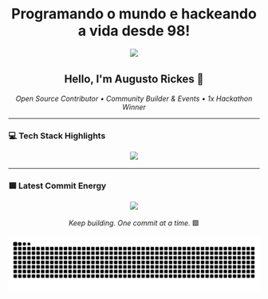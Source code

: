 <h1 align="center">Programando o mundo e hackeando a vida desde 98!</h1>

<div align="center">
  <img src="https://github.com/user-attachments/assets/97a577a6-8152-4906-a7a8-c21a7df3773e" width="40%">
</div>

<h2 align="center">Hello, I'm Augusto Rickes 👋</h2>

<p align="center">
  <em>Open Source Contributor • Community Builder & Events • 1x Hackathon Winner</em>
</p>

---

### 💻 Tech Stack Highlights

<p align="center">
    <img src="https://github-readme-stats.vercel.app/api/top-langs?username=AugustoRickes&layout=compact&hide_border=true&title_color=00ff99&text_color=ffffff&bg_color=0d1117"  />
</p>

---

### 🟩 Latest Commit Energy

<p align="center">
<img src="https://github-readme-stats.vercel.app/api?username=AugustoRickes&show_icons=true&theme=github_dark&hide_border=true&title_color=00ff99&icon_color=00ff99&text_color=ffffff" />
</p>

<p align="center">
  <em>Keep building. One commit at a time.</em> 🟩
</p>

<p align="center">
<img src="https://raw.githubusercontent.com/AugustoRickes/AugustoRickes/output/snake.svg" alt="Snake animation" />
</p>
